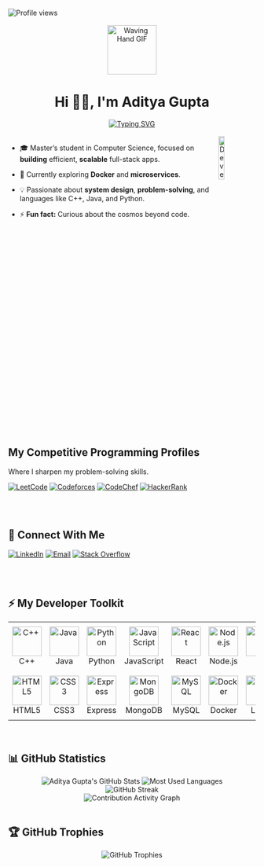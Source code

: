 <div align="left">
  <br/>
  <img src="https://komarev.com/ghpvc/?username=the-adee&label=Profile%20views&color=0e75b6&style=flat" alt="Profile views"/>
</div>

<br>

<div align="center">
  <img src="https://camo.githubusercontent.com/2b1a857575f3a9a46dbc75175912ea365db3a140f95dad986227c43175a227a3/68747470733a2f2f6d65646961342e67697068792e636f6d2f6d656469612f644d4c6d5166434f376c43413267583374772f67697068792e6769663f6369643d6563663035653437616b366d7766753831323236397a7a7238796476353239313039717a70623872737a776e6a613965267269643d67697068792e6769662663743d73" width="100px" alt="Waving Hand GIF">
  <h1>Hi 👋🏻, I'm Aditya Gupta</h1>
  <a href="https://git.io/typing-svg">
    <img src="https://readme-typing-svg.demolab.com?font=Fira+Code&size=22&pause=1000&color=36BCF7&center=true&vCenter=true&random=true&width=400&lines=Computer+Science+Student;Full+Stack+Developer;Data+Structures+%26+Algorithms;Object-Oriented+Programming;Problem+Solver" alt="Typing SVG" />
  </a>
</div>

<br/>

<img align="right" width="15%" src="https://github.com/7oSkaaa/7oSkaaa/blob/main/Images/Right_Side.gif?raw=true" alt="Developer coding animation">

- 🎓 Master’s student in Computer Science, focused on **building** efficient, **scalable** full-stack apps.

- 🌱 Currently exploring **Docker** and **microservices**.

- 💡 Passionate about **system design**, **problem-solving**, and languages like C++, Java, and Python.

- ⚡ **Fun fact:** Curious about the cosmos beyond code.

<br clear="right">
<br>

<h2>My Competitive Programming Profiles</h2>
<p>Where I sharpen my problem-solving skills.</p>
  
<a href="https://leetcode.com/u/the_adee/"><img src="https://img.shields.io/badge/LeetCode-FFA116?style=for-the-badge&logo=LeetCode&logoColor=black" alt="LeetCode"/></a>
<a href="https://codeforces.com/profile/the_adee"><img src="https://img.shields.io/badge/Codeforces-445f9d?style=for-the-badge&logo=Codeforces&logoColor=white" alt="Codeforces"/></a>
<a href="https://www.codechef.com/users/the_adee"><img src="https://img.shields.io/badge/CodeChef-5B4638?style=for-the-badge&logo=CodeChef&logoColor=white" alt="CodeChef"/></a>
<a href="https://www.hackerrank.com/profile/the_adee"><img src="https://img.shields.io/badge/-HackerRank-2EC866?style=for-the-badge&logo=HackerRank&logoColor=white" alt="HackerRank"/></a>

<br><br>

<h2>🤝 Connect With Me</h2>
  
<a href="https://www.linkedin.com/in/aditya-gupta-irl"><img src="https://img.shields.io/badge/LinkedIn-0077B5?style=for-the-badge&logo=linkedin&logoColor=white" alt="LinkedIn"/></a>
<a href="mailto:hapticfeedbak@proton.me"><img src="https://img.shields.io/badge/Email-D14836?style=for-the-badge&logo=gmail&logoColor=white" alt="Email"/></a>
<a href="https://stackoverflow.com/users/19718063/haptic?tab=profile"><img src="https://img.shields.io/badge/Stack_Overflow-FE7A16?style=for-the-badge&logo=stack-overflow&logoColor=white" alt="Stack Overflow"/></a>

<br><br>

<h2>⚡ My Developer Toolkit</h2>
<table>
  <tr>
    <td align="center" width="110" height="100"><img src="https://skillicons.dev/icons?i=cpp" width="60" height="60" alt="C++" /><br>C++</td>
    <td align="center" width="110" height="100"><img src="https://skillicons.dev/icons?i=java" width="60" height="60" alt="Java" /><br>Java</td>
    <td align="center" width="110" height="100"><img src="https://skillicons.dev/icons?i=python" width="60" height="60" alt="Python" /><br>Python</td>
    <td align="center" width="110" height="100"><img src="https://skillicons.dev/icons?i=js" width="60" height="60" alt="JavaScript" /><br>JavaScript</td>
    <td align="center" width="110" height="100"><img src="https://skillicons.dev/icons?i=react" width="60" height="60" alt="React" /><br>React</td>
    <td align="center" width="110" height="100"><img src="https://skillicons.dev/icons?i=nodejs" width="60" height="60" alt="Node.js" /><br>Node.js</td>
    <td align="center" width="110" height="100"><img src="https://skillicons.dev/icons?i=git" width="60" height="60" alt="Git" /><br>Git</td>
  </tr>
  <tr>
    <td align="center" width="110" height="100"><img src="https://skillicons.dev/icons?i=html" width="60" height="60" alt="HTML5" /><br>HTML5</td>
    <td align="center" width="110" height="100"><img src="https://skillicons.dev/icons?i=css" width="60" height="60" alt="CSS3" /><br>CSS3</td>
    <td align="center" width="110" height="100"><img src="https://skillicons.dev/icons?i=express" width="60" height="60" alt="Express" /><br>Express</td>
    <td align="center" width="110" height="100"><img src="https://skillicons.dev/icons?i=mongodb" width="60" height="60" alt="MongoDB" /><br>MongoDB</td>
    <td align="center" width="110" height="100"><img src="https://skillicons.dev/icons?i=mysql" width="60" height="60" alt="MySQL" /><br>MySQL</td>
    <td align="center" width="110" height="100"><img src="https://skillicons.dev/icons?i=docker" width="60" height="60" alt="Docker" /><br>Docker</td>
    <td align="center" width="110" height="100"><img src="https://skillicons.dev/icons?i=linux" width="60" height="60" alt="Linux" /><br>Linux</td>
  </tr>
</table>

<br>

<h2>📊 GitHub Statistics</h2>
<div align="center">
  <img src="https://github-readme-stats-eight-theta.vercel.app/api?username=the-adee&show_icons=true&theme=react&include_all_commits=true&count_private=true&hide_border=true&bg_color=1F222E&title_color=36BCF7&icon_color=36BCF7&title=Aditya%20Gupta%27s%20GitHub%20Stats" alt="Aditya Gupta's GitHub Stats"/>
  <img src="https://github-readme-stats-eight-theta.vercel.app/api/top-langs/?username=the-adee&layout=compact&langs_count=8&theme=react&hide_border=true&bg_color=1F222E&title_color=36BCF7&icon_color=36BCF7&title=Most%20Used%20Languages" alt="Most Used Languages"/>
  <br>

  <img src="https://github-readme-streak-stats.herokuapp.com/?user=the-adee&theme=black-ice&hide_border=true&stroke=0000&background=1F222E&ring=36BCF7&fire=36BCF7&currStreakLabel=36BCF7" alt="GitHub Streak"/>
  <br>

  <img src="https://github-readme-activity-graph.vercel.app/graph?username=the-adee&bg_color=1F222E&color=36BCF7&line=36BCF7&point=FFFFFF&area_color=36BCF7&area=true&hide_border=true&custom_title=Contribution%20Activity" alt="Contribution Activity Graph"/>
</div>

<br>

<h2>🏆 GitHub Trophies</h2>
<div align="center">
  <img src="https://github-profile-trophy.vercel.app/?username=the-adee&theme=radical&hide_border=true&no-frame=true&row=1" alt="GitHub Trophies"/>
</div>
